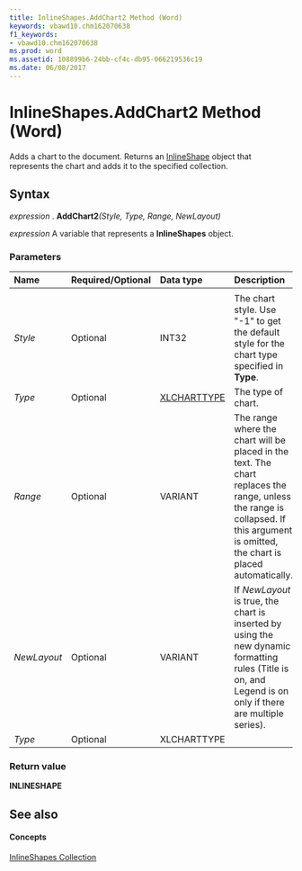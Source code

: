 ```yaml
---
title: InlineShapes.AddChart2 Method (Word)
keywords: vbawd10.chm162070638
f1_keywords:
- vbawd10.chm162070638
ms.prod: word
ms.assetid: 108899b6-24bb-cf4c-db95-066219536c19
ms.date: 06/08/2017
---
```



# InlineShapes.AddChart2 Method (Word)

Adds a chart to the document. Returns an [InlineShape](inlineshape-object-word.md) object that represents the chart and adds it to the specified collection.


## Syntax

 _expression_ . **AddChart2**_(Style,_ _Type,_ _Range,_ _NewLayout)_

 _expression_ A variable that represents a **InlineShapes** object.


### Parameters



|**Name**|**Required/Optional**|**Data type**|**Description**|
|:-----|:-----|:-----|:-----|
|||||
| _Style_|Optional|INT32|The chart style. Use "-1" to get the default style for the chart type specified in **Type**.|
| _Type_|Optional|[XLCHARTTYPE](http://msdn.microsoft.com/library/bba4ee89-ee91-f55a-d2e0-59a73e5bfabe%28Office.15%29.aspx)|The type of chart.|
| _Range_|Optional|VARIANT|The range where the chart will be placed in the text. The chart replaces the range, unless the range is collapsed. If this argument is omitted, the chart is placed automatically.|
| _NewLayout_|Optional|VARIANT|If  _NewLayout_ is true, the chart is inserted by using the new dynamic formatting rules (Title is on, and Legend is on only if there are multiple series).|
| _Type_|Optional|XLCHARTTYPE||

### Return value

 **INLINESHAPE**


## See also


#### Concepts


[InlineShapes Collection](inlineshapes-object-word.md)

